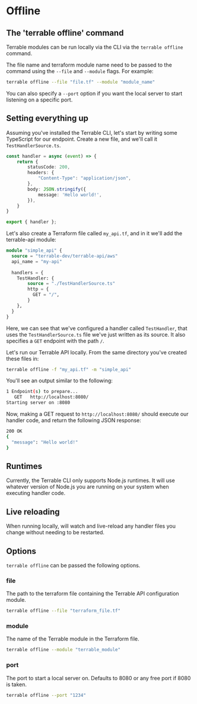 # Offline

## The 'terrable offline' command

Terrable modules can be run locally via the CLI via the `terrable offline` command.

The file name and terraform module name need to be passed to the command using the `--file` and `--module` flags.
For example:

```bash
terrable offline --file "file.tf" --module "module_name"
```

You can also specify a `--port` option if you want the local server to start listening on a specific port.

## Setting everything up

Assuming you've installed the Terrable CLI, let's start by writing some TypeScript for our 
endpoint. Create a new file, and we'll call it `TestHandlerSource.ts`.

```TypeScript
const handler = async (event) => {
    return {
        statusCode: 200,
        headers: {
            "Content-Type": "application/json",
        },
        body: JSON.stringify({
            message: 'Hello world!',
        }),
    }
}

export { handler };
```

Let's also create a Terraform file called `my_api.tf`, and in it we'll add the terrable-api module:

```Terraform
module "simple_api" {
  source = "terrable-dev/terrable-api/aws"
  api_name = "my-api"
  
  handlers = {
    TestHandler: {
        source = "./TestHandlerSource.ts"
        http = {
          GET = "/",
        }
    },
  }
}
```

Here, we can see that we've configured a handler called `TestHandler`, that uses the `TestHandlerSource.ts` file
we've just written as its source. It also specifies a `GET` endpoint with the path `/`.

Let's run our Terrable API locally. From the same directory you've created these files in:

```bash
terrable offline -f "my_api.tf" -m "simple_api"
```

You'll see an output similar to the following:

```bash
1 Endpoint(s) to prepare...
   GET   http://localhost:8080/
Starting server on :8080
```

Now, making a GET request to `http://localhost:8080/` should execute our handler code, and return
the following JSON response:

```bash
200 OK
{
  "message": "Hello world!"
}
```

## Runtimes

Currently, the Terrable CLI only supports Node.js runtimes. It will use whatever version of Node.js you are
running on your system when executing handler code.

## Live reloading

When running locally, will watch and live-reload any handler files you change without needing to be restarted.

## Options

`terrable offline` can be passed the following options.

### file

The path to the terraform file containing the Terrable API configuration module.

```bash
terrable offline --file "terraform_file.tf"
```

### module

The name of the Terrable module in the Terraform file.

```bash
terrable offline --module "terrable_module"
```

### port

The port to start a local server on. Defaults to 8080 or any free port if 8080 is taken.

```bash
terrable offline --port "1234"
```